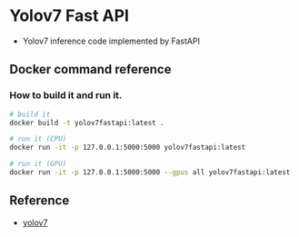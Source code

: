 # Yolov7 Fast API
- Yolov7 inference code implemented by FastAPI

## Docker command reference 

### How to build it and run it.

```bash 
# build it
docker build -t yolov7fastapi:latest .

# run it (CPU)
docker run -it -p 127.0.0.1:5000:5000 yolov7fastapi:latest

# run it (GPU)
docker run -it -p 127.0.0.1:5000:5000 --gpus all yolov7fastapi:latest
```

## Reference 
- [yolov7](https://github.com/WongKinYiu/yolov7)
